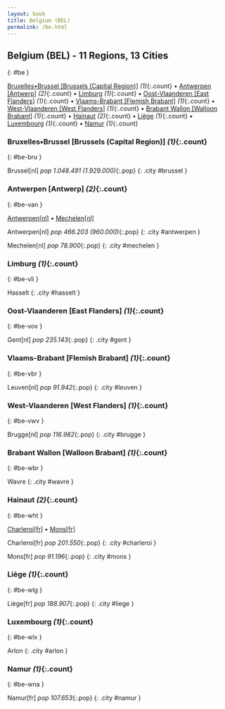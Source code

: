```yaml
---
layout: book
title: Belgium (BEL)
permalink: /be.html
---
```


## Belgium (BEL) - 11 Regions, 13 Cities
{: #be }


[Bruxelles•Brussel [Brussels (Capital Region)]](#be-bru) _(1)_{:.count} • [Antwerpen [Antwerp]](#be-van) _(2)_{:.count} • [Limburg](#be-vli) _(1)_{:.count} • [Oost-Vlaanderen [East Flanders]](#be-vov) _(1)_{:.count} • [Vlaams-Brabant [Flemish Brabant]](#be-vbr) _(1)_{:.count} • [West-Vlaanderen [West Flanders]](#be-vwv) _(1)_{:.count} • [Brabant Wallon [Walloon Brabant]](#be-wbr) _(1)_{:.count} • [Hainaut](#be-wht) _(2)_{:.count} • [Liège](#be-wlg) _(1)_{:.count} • [Luxembourg](#be-wlx) _(1)_{:.count} • [Namur](#be-wna) _(1)_{:.count}




### Bruxelles•Brussel [Brussels (Capital Region)] _(1)_{:.count}
{: #be-bru }




<div class='columns2' markdown='1'>


Brussel[nl]  _pop 1.048.491 (1.929.000)_{:.pop} {: .city #brussel } <br>

</div>



### Antwerpen [Antwerp] _(2)_{:.count}
{: #be-van }


[Antwerpen[nl]](#antwerpen) • [Mechelen[nl]](#mechelen)

<div class='columns2' markdown='1'>


Antwerpen[nl]  _pop 466.203 (960.000)_{:.pop} {: .city #antwerpen } <br>

Mechelen[nl]  _pop 78.900_{:.pop} {: .city #mechelen } <br>

</div>



### Limburg _(1)_{:.count}
{: #be-vli }




<div class='columns2' markdown='1'>


Hasselt  {: .city #hasselt } <br>

</div>



### Oost-Vlaanderen [East Flanders] _(1)_{:.count}
{: #be-vov }




<div class='columns2' markdown='1'>


Gent[nl]  _pop 235.143_{:.pop} {: .city #gent } <br>

</div>



### Vlaams-Brabant [Flemish Brabant] _(1)_{:.count}
{: #be-vbr }




<div class='columns2' markdown='1'>


Leuven[nl]  _pop 91.942_{:.pop} {: .city #leuven } <br>

</div>



### West-Vlaanderen [West Flanders] _(1)_{:.count}
{: #be-vwv }




<div class='columns2' markdown='1'>


Brugge[nl]  _pop 116.982_{:.pop} {: .city #brugge } <br>

</div>



### Brabant Wallon [Walloon Brabant] _(1)_{:.count}
{: #be-wbr }




<div class='columns2' markdown='1'>


Wavre  {: .city #wavre } <br>

</div>



### Hainaut _(2)_{:.count}
{: #be-wht }


[Charleroi[fr]](#charleroi) • [Mons[fr]](#mons)

<div class='columns2' markdown='1'>


Charleroi[fr]  _pop 201.550_{:.pop} {: .city #charleroi } <br>

Mons[fr]  _pop 91.196_{:.pop} {: .city #mons } <br>

</div>



### Liège _(1)_{:.count}
{: #be-wlg }




<div class='columns2' markdown='1'>


Liège[fr]  _pop 188.907_{:.pop} {: .city #liege } <br>

</div>



### Luxembourg _(1)_{:.count}
{: #be-wlx }




<div class='columns2' markdown='1'>


Arlon  {: .city #arlon } <br>

</div>



### Namur _(1)_{:.count}
{: #be-wna }




<div class='columns2' markdown='1'>


Namur[fr]  _pop 107.653_{:.pop} {: .city #namur } <br>

</div>


 
